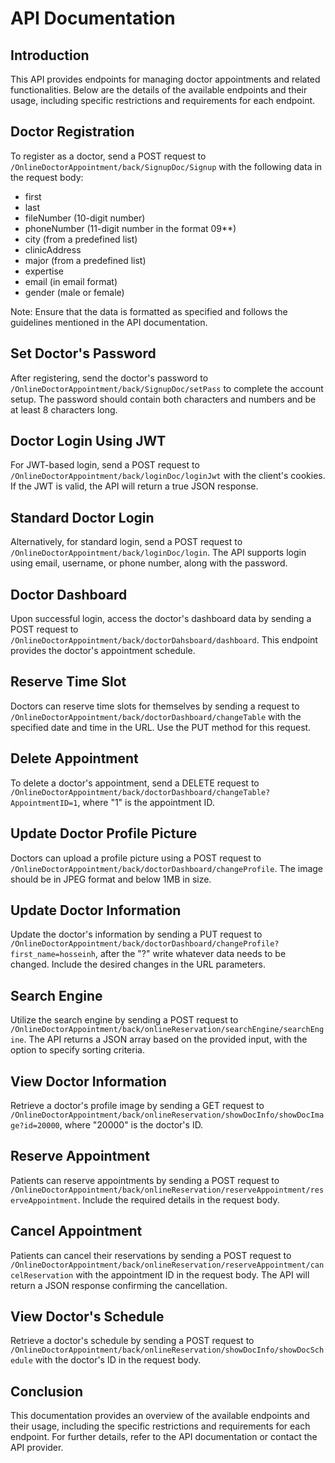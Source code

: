 # API Documentation

## Introduction
This API provides endpoints for managing doctor appointments and related functionalities. Below are the details of the available endpoints and their usage, including specific restrictions and requirements for each endpoint.

## Doctor Registration
To register as a doctor, send a POST request to `/OnlineDoctorAppointment/back/SignupDoc/Signup` with the following data in the request body:
- first
- last
- fileNumber (10-digit number)
- phoneNumber (11-digit number in the format 09**)
- city (from a predefined list)
- clinicAddress
- major (from a predefined list)
- expertise
- email (in email format)
- gender (male or female)

Note: Ensure that the data is formatted as specified and follows the guidelines mentioned in the API documentation.

## Set Doctor's Password
After registering, send the doctor's password to `/OnlineDoctorAppointment/back/SignupDoc/setPass` to complete the account setup. The password should contain both characters and numbers and be at least 8 characters long.

## Doctor Login Using JWT
For JWT-based login, send a POST request to `/OnlineDoctorAppointment/back/loginDoc/loginJwt` with the client's cookies. If the JWT is valid, the API will return a true JSON response.

## Standard Doctor Login
Alternatively, for standard login, send a POST request to `/OnlineDoctorAppointment/back/loginDoc/login`. The API supports login using email, username, or phone number, along with the password.

## Doctor Dashboard
Upon successful login, access the doctor's dashboard data by sending a POST request to `/OnlineDoctorAppointment/back/doctorDahsboard/dashboard`. This endpoint provides the doctor's appointment schedule.

## Reserve Time Slot
Doctors can reserve time slots for themselves by sending a request to `/OnlineDoctorAppointment/back/doctorDashboard/changeTable` with the specified date and time in the URL. Use the PUT method for this request.

## Delete Appointment
To delete a doctor's appointment, send a DELETE request to `/OnlineDoctorAppointment/back/doctorDashboard/changeTable?AppointmentID=1`, where "1" is the appointment ID.

## Update Doctor Profile Picture
Doctors can upload a profile picture using a POST request to `/OnlineDoctorAppointment/back/doctorDashboard/changeProfile`. The image should be in JPEG format and below 1MB in size.

## Update Doctor Information
Update the doctor's information by sending a PUT request to `/OnlineDoctorAppointment/back/doctorDashboard/changeProfile?first_name=hosseinh`, after the "?" write whatever data needs to be changed. Include the desired changes in the URL parameters.

## Search Engine
Utilize the search engine by sending a POST request to `/OnlineDoctorAppointment/back/onlineReservation/searchEngine/searchEngine`. The API returns a JSON array based on the provided input, with the option to specify sorting criteria.

## View Doctor Information
Retrieve a doctor's profile image by sending a GET request to `/OnlineDoctorAppointment/back/onlineReservation/showDocInfo/showDocImage?id=20000`, where "20000" is the doctor's ID.

## Reserve Appointment
Patients can reserve appointments by sending a POST request to `/OnlineDoctorAppointment/back/onlineReservation/reserveAppointment/reserveAppointment`. Include the required details in the request body.

## Cancel Appointment
Patients can cancel their reservations by sending a POST request to `/OnlineDoctorAppointment/back/onlineReservation/reserveAppointment/cancelReservation` with the appointment ID in the request body. The API will return a JSON response confirming the cancellation.

## View Doctor's Schedule
Retrieve a doctor's schedule by sending a POST request to `/OnlineDoctorAppointment/back/onlineReservation/showDocInfo/showDocSchedule` with the doctor's ID in the request body.

## Conclusion
This documentation provides an overview of the available endpoints and their usage, including the specific restrictions and requirements for each endpoint. For further details, refer to the API documentation or contact the API provider.
